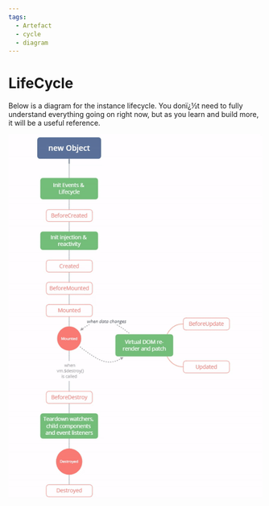 ```yaml
---
tags:
  - Artefact
  - cycle
  - diagram
---
```


# LifeCycle
Below is a diagram for the instance lifecycle. You donï¿½t need to fully understand everything going on right now, but as you learn and build more, it will be a useful reference.

![alt text](./LifeCycle.gif)
